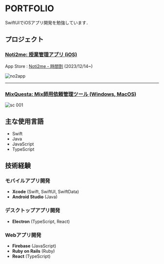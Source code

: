 # PORTFOLIO
SwiftUIでiOSアプリ開発を勉強しています．
## プロジェクト
### [Noti2me: 授業管理アプリ (iOS)](https://github.com/Taeji46/Timetable-with-SwiftData) 
  App Store : [Noti2me - 時間割](https://apps.apple.com/jp/app/noti2me-%E6%99%82%E9%96%93%E5%89%B2/id6474107092) (2023/12/14~)  
      
  ![no2app](https://github.com/Taeji46/Taeji46/assets/107469797/b791a5f9-1e16-43f3-aca9-5063c89457df)

--- 

### [MixQuesta: Mix師用依頼管理ツール (Windows, MacOS)](https://github.com/Taeji46/MixQuesta)  
  ![sc 001](https://github.com/Taeji46/Taeji46/assets/107469797/8167ad8f-d397-427b-82ac-d936729a4d72)

  
## 主な使用言語
- Swift
- Java  
- JavaScript
- TypeScript
## 技術経験
### モバイルアプリ開発
- **Xcode** (Swift, SwiftUI, SwiftData)
- **Android Studio** (Java)

### デスクトップアプリ開発
- **Electron** (TypeScript, React)

### Webアプリ開発
- **Firebase** (JavaScript)
- **Ruby on Rails** (Ruby)
- **React** (TypeScript)


